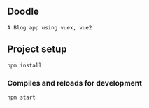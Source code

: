 ## Doodle

`A Blog app using vuex, vue2`

## Project setup

```
npm install
```

### Compiles and reloads for development
```
npm start
```


